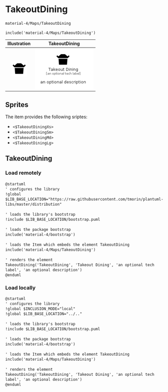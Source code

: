 # TakeoutDining


```text
material-4/Maps/TakeoutDining
```

```text
include('material-4/Maps/TakeoutDining')
```



| Illustration | TakeoutDining |
| :---: | :---: |
| ![illustration for Illustration](../../material-4/Maps/TakeoutDining.png) | ![illustration for TakeoutDining](../../material-4/Maps/TakeoutDining.Local.png) |



## Sprites
The item provides the following sriptes:

- `<$TakeoutDiningXs>`
- `<$TakeoutDiningSm>`
- `<$TakeoutDiningMd>`
- `<$TakeoutDiningLg>`





## TakeoutDining

### Load remotely
```plantuml
@startuml
' configures the library
!global $LIB_BASE_LOCATION="https://raw.githubusercontent.com/tmorin/plantuml-libs/master/distribution"

' loads the library's bootstrap
!include $LIB_BASE_LOCATION/bootstrap.puml

' loads the package bootstrap
include('material-4/bootstrap')

' loads the Item which embeds the element TakeoutDining
include('material-4/Maps/TakeoutDining')

' renders the element
TakeoutDining('TakeoutDining', 'Takeout Dining', 'an optional tech label', 'an optional description')
@enduml
```

### Load locally
```plantuml
@startuml
' configures the library
!global $INCLUSION_MODE="local"
!global $LIB_BASE_LOCATION="../.."

' loads the library's bootstrap
!include $LIB_BASE_LOCATION/bootstrap.puml

' loads the package bootstrap
include('material-4/bootstrap')

' loads the Item which embeds the element TakeoutDining
include('material-4/Maps/TakeoutDining')

' renders the element
TakeoutDining('TakeoutDining', 'Takeout Dining', 'an optional tech label', 'an optional description')
@enduml
```

